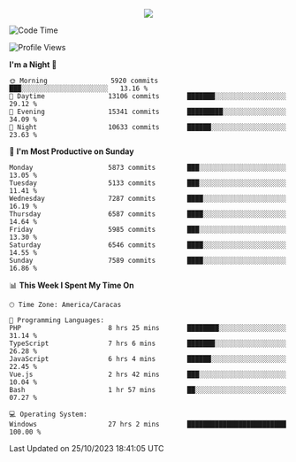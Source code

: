 <p align="center">
  <a href="http://www.github.com/thevacs">
    <img src="https://github-readme-streak-stats.herokuapp.com/?user=thevacs&stroke=ffffff&background=1c1917&ring=0891b2&fire=0891b2&currStreakNum=ffffff&currStreakLabel=0891b2&sideNums=ffffff&sideLabels=ffffff&dates=ffffff&hide_border=true" />
  </a>
</p>

<!--START_SECTION:waka-->
![Code Time](http://img.shields.io/badge/Code%20Time-1%2C816%20hrs%2043%20mins-blue)

![Profile Views](http://img.shields.io/badge/Profile%20Views-0-blue)

**I'm a Night 🦉** 

```text
🌞 Morning                5920 commits        ███░░░░░░░░░░░░░░░░░░░░░░   13.16 % 
🌆 Daytime                13106 commits       ███████░░░░░░░░░░░░░░░░░░   29.12 % 
🌃 Evening                15341 commits       █████████░░░░░░░░░░░░░░░░   34.09 % 
🌙 Night                  10633 commits       ██████░░░░░░░░░░░░░░░░░░░   23.63 % 
```
📅 **I'm Most Productive on Sunday** 

```text
Monday                   5873 commits        ███░░░░░░░░░░░░░░░░░░░░░░   13.05 % 
Tuesday                  5133 commits        ███░░░░░░░░░░░░░░░░░░░░░░   11.41 % 
Wednesday                7287 commits        ████░░░░░░░░░░░░░░░░░░░░░   16.19 % 
Thursday                 6587 commits        ████░░░░░░░░░░░░░░░░░░░░░   14.64 % 
Friday                   5985 commits        ███░░░░░░░░░░░░░░░░░░░░░░   13.30 % 
Saturday                 6546 commits        ████░░░░░░░░░░░░░░░░░░░░░   14.55 % 
Sunday                   7589 commits        ████░░░░░░░░░░░░░░░░░░░░░   16.86 % 
```


📊 **This Week I Spent My Time On** 

```text
🕑︎ Time Zone: America/Caracas

💬 Programming Languages: 
PHP                      8 hrs 25 mins       ████████░░░░░░░░░░░░░░░░░   31.14 % 
TypeScript               7 hrs 6 mins        ███████░░░░░░░░░░░░░░░░░░   26.28 % 
JavaScript               6 hrs 4 mins        ██████░░░░░░░░░░░░░░░░░░░   22.45 % 
Vue.js                   2 hrs 42 mins       ███░░░░░░░░░░░░░░░░░░░░░░   10.04 % 
Bash                     1 hr 57 mins        ██░░░░░░░░░░░░░░░░░░░░░░░   07.27 % 

💻 Operating System: 
Windows                  27 hrs 2 mins       █████████████████████████   100.00 % 
```


 Last Updated on 25/10/2023 18:41:05 UTC
<!--END_SECTION:waka-->

